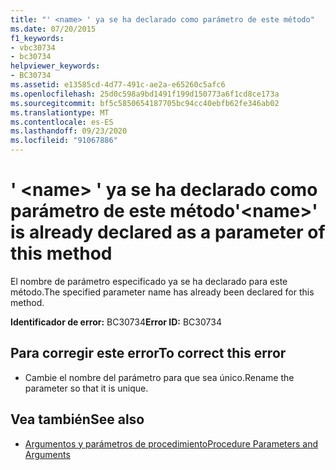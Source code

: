 ```yaml
---
title: "' <name> ' ya se ha declarado como parámetro de este método"
ms.date: 07/20/2015
f1_keywords:
- vbc30734
- bc30734
helpviewer_keywords:
- BC30734
ms.assetid: e13585cd-4d77-491c-ae2a-e65260c5afc6
ms.openlocfilehash: 25d0c598a9bd1491f199d150773a6f1cd8ce173a
ms.sourcegitcommit: bf5c5850654187705bc94cc40ebfb62fe346ab02
ms.translationtype: MT
ms.contentlocale: es-ES
ms.lasthandoff: 09/23/2020
ms.locfileid: "91067886"
---
```

# <a name="name-is-already-declared-as-a-parameter-of-this-method"></a><span data-ttu-id="8d26c-102">' \<name> ' ya se ha declarado como parámetro de este método</span><span class="sxs-lookup"><span data-stu-id="8d26c-102">'\<name>' is already declared as a parameter of this method</span></span>

<span data-ttu-id="8d26c-103">El nombre de parámetro especificado ya se ha declarado para este método.</span><span class="sxs-lookup"><span data-stu-id="8d26c-103">The specified parameter name has already been declared for this method.</span></span>  
  
 <span data-ttu-id="8d26c-104">**Identificador de error:** BC30734</span><span class="sxs-lookup"><span data-stu-id="8d26c-104">**Error ID:** BC30734</span></span>  
  
## <a name="to-correct-this-error"></a><span data-ttu-id="8d26c-105">Para corregir este error</span><span class="sxs-lookup"><span data-stu-id="8d26c-105">To correct this error</span></span>  
  
- <span data-ttu-id="8d26c-106">Cambie el nombre del parámetro para que sea único.</span><span class="sxs-lookup"><span data-stu-id="8d26c-106">Rename the parameter so that it is unique.</span></span>  
  
## <a name="see-also"></a><span data-ttu-id="8d26c-107">Vea también</span><span class="sxs-lookup"><span data-stu-id="8d26c-107">See also</span></span>

- [<span data-ttu-id="8d26c-108">Argumentos y parámetros de procedimiento</span><span class="sxs-lookup"><span data-stu-id="8d26c-108">Procedure Parameters and Arguments</span></span>](../programming-guide/language-features/procedures/procedure-parameters-and-arguments.md)
